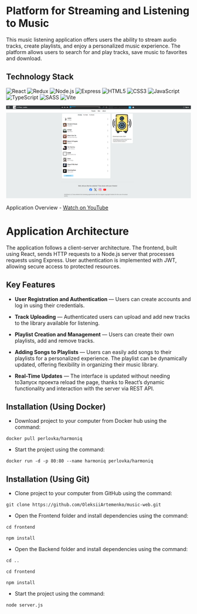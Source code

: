 # Platform for Streaming and Listening to Music

This music listening application offers users the ability to stream audio tracks, 
create playlists, and enjoy a personalized music experience. The platform allows users 
to search for and play tracks, save music to favorites and download.


## Technology Stack
![React](https://img.shields.io/badge/-React-61daf8?logo=react&logoColor=black)
![Redux](https://img.shields.io/badge/-Redux-white?logo=redux&logoColor=764abc)
![Node.js](https://img.shields.io/badge/-Node.js-43853d?style=flat-square&logo=Node.js&logoColor=white)
![Express](https://img.shields.io/badge/-Express-fff?logo=express&logoColor=black)
![HTML5](https://img.shields.io/badge/-HTML5-e34f26?logo=html5&logoColor=white)
![CSS3](https://img.shields.io/badge/-CSS3-1572b6?logo=css3&logoColor=white)
![JavaScript](https://img.shields.io/badge/-JavaScript-f7df1e?logo=javaScript&logoColor=black)
![TypeScript](https://img.shields.io/badge/-TypeScript-2f74c0?logo=typescript&logoColor=white)
![SASS](https://img.shields.io/badge/-SASS-cd6799?logo=sass&logoColor=white)
![Vite](https://img.shields.io/badge/-Vite-a432a8?logo=vite&logoColor=pink)

![](./Preview.png)

Application Overview - [Watch on YouTube](https://youtu.be/cgaqNQ8OKtI)


# Application Architecture

The application follows a client-server architecture. The frontend, built using React, sends HTTP requests to a Node.js server that processes requests using Express. User authentication is implemented with JWT, allowing secure access to protected resources.

## Key Features

- **User Registration and Authentication** — Users can create accounts and log in using their credentials.

- **Track Uploading** — Authenticated users can upload and add new tracks to the library available for listening.

- **Playlist Creation and Management** — Users can create their own playlists, add and remove tracks.

- **Adding Songs to Playlists** — Users can easily add songs to their playlists for a personalized experience. The playlist can be dynamically updated, offering flexibility in organizing their music library.

- **Real-Time Updates** — The interface is updated without needing toЗапуск проекта reload the page, thanks to React’s dynamic functionality and interaction with the server via REST API.


## Installation (Using Docker)
* Download project to your computer from Docker hub using the command:
```
docker pull perlovka/harmoniq
```


* Start the project using the command:
```
docker run -d -p 80:80 --name harmoniq perlovka/harmoniq
```

## Installation (Using Git)
* Clone project to your computer from GitHub using the command:
```
git clone https://github.com/OleksiiArtemenko/music-web.git
```

* Open the Frontend folder and install dependencies using the command:
```
cd frontend
```
```
npm install
```
* Open the Backend folder and install dependencies using the command:
```
cd ..
```
```
cd frontend
```
```
npm install
```
* Start the project using the command:
```
node server.js
```

